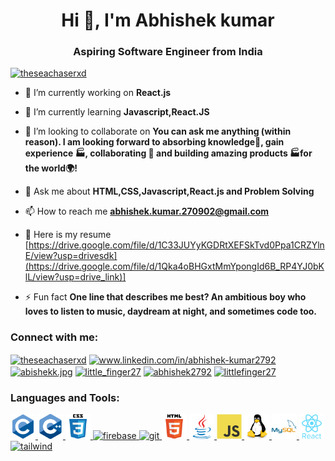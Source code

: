 <h1 align="center">Hi 👋, I'm Abhishek kumar</h1>
<h3 align="center">Aspiring Software Engineer from India</h3>

<p align="left"> <a href="https://twitter.com/horrkuchh" target="blank"><img src="https://img.shields.io/twitter/follow/theseachaserxd?logo=twitter&style=for-the-badge" alt="theseachaserxd" /></a> </p>

- 🔭 I’m currently working on **React.js**

- 🌱 I’m currently learning **Javascript,React.JS**

- 👯 I’m looking to collaborate on **You can ask me anything (within reason). I am looking forward to absorbing knowledge🧠, gain experience 🏭, collaborating 🤝 and building amazing products 🏭for the world🌍!**

- 💬 Ask me about **HTML,CSS,Javascript,React.js and Problem Solving**

- 📫 How to reach me **abhishek.kumar.270902@gmail.com**

- 📄 Here is my resume [https://drive.google.com/file/d/1C33JUYyKGDRtXEFSkTvd0Ppa1CRZYlnE/view?usp=drivesdk](https://drive.google.com/file/d/1Qka4oBHGxtMmYpongId6B_RP4YJ0bKlL/view?usp=drive_link)]
- ⚡ Fun fact **One line that describes me best? An ambitious boy who loves to listen to music, daydream at night, and sometimes code too.**

<h3 align="left">Connect with me:</h3>
<p align="left">
<a href="https://twitter.com/theseachaserxd" target="blank"><img align="center" src="https://raw.githubusercontent.com/rahuldkjain/github-profile-readme-generator/master/src/images/icons/Social/twitter.svg" alt="theseachaserxd" height="30" width="40" /></a>
<a href="https://linkedin.com/in/www.linkedin.com/in/abhishek-kumar2792" target="blank"><img align="center" src="https://raw.githubusercontent.com/rahuldkjain/github-profile-readme-generator/master/src/images/icons/Social/linked-in-alt.svg" alt="www.linkedin.com/in/abhishek-kumar2792" height="30" width="40" /></a>
<a href="https://instagram.com/abishekk.jpg" target="blank"><img align="center" src="https://raw.githubusercontent.com/rahuldkjain/github-profile-readme-generator/master/src/images/icons/Social/instagram.svg" alt="abishekk.jpg" height="30" width="40" /></a>
<a href="https://www.hackerrank.com/little_finger27" target="blank"><img align="center" src="https://raw.githubusercontent.com/rahuldkjain/github-profile-readme-generator/master/src/images/icons/Social/hackerrank.svg" alt="little_finger27" height="30" width="40" /></a>
<a href="https://www.leetcode.com/abhishek2792" target="blank"><img align="center" src="https://raw.githubusercontent.com/rahuldkjain/github-profile-readme-generator/master/src/images/icons/Social/leet-code.svg" alt="abhishek2792" height="30" width="40" /></a>
<a href="https://auth.geeksforgeeks.org/user/littlefinger27" target="blank"><img align="center" src="https://raw.githubusercontent.com/rahuldkjain/github-profile-readme-generator/master/src/images/icons/Social/geeks-for-geeks.svg" alt="littlefinger27" height="30" width="40" /></a>
</p>

<h3 align="left">Languages and Tools:</h3>
<p align="left"> <a href="https://www.cprogramming.com/" target="_blank" rel="noreferrer"> <img src="https://raw.githubusercontent.com/devicons/devicon/master/icons/c/c-original.svg" alt="c" width="40" height="40"/> </a> <a href="https://www.w3schools.com/cpp/" target="_blank" rel="noreferrer"> <img src="https://raw.githubusercontent.com/devicons/devicon/master/icons/cplusplus/cplusplus-original.svg" alt="cplusplus" width="40" height="40"/> </a> <a href="https://www.w3schools.com/css/" target="_blank" rel="noreferrer"> <img src="https://raw.githubusercontent.com/devicons/devicon/master/icons/css3/css3-original-wordmark.svg" alt="css3" width="40" height="40"/> </a> <a href="https://firebase.google.com/" target="_blank" rel="noreferrer"> <img src="https://www.vectorlogo.zone/logos/firebase/firebase-icon.svg" alt="firebase" width="40" height="40"/> </a> <a href="https://git-scm.com/" target="_blank" rel="noreferrer"> <img src="https://www.vectorlogo.zone/logos/git-scm/git-scm-icon.svg" alt="git" width="40" height="40"/> </a> <a href="https://www.w3.org/html/" target="_blank" rel="noreferrer"> <img src="https://raw.githubusercontent.com/devicons/devicon/master/icons/html5/html5-original-wordmark.svg" alt="html5" width="40" height="40"/> </a> <a href="https://www.java.com" target="_blank" rel="noreferrer"> <img src="https://raw.githubusercontent.com/devicons/devicon/master/icons/java/java-original.svg" alt="java" width="40" height="40"/> </a> <a href="https://developer.mozilla.org/en-US/docs/Web/JavaScript" target="_blank" rel="noreferrer"> <img src="https://raw.githubusercontent.com/devicons/devicon/master/icons/javascript/javascript-original.svg" alt="javascript" width="40" height="40"/> </a> <a href="https://www.linux.org/" target="_blank" rel="noreferrer"> <img src="https://raw.githubusercontent.com/devicons/devicon/master/icons/linux/linux-original.svg" alt="linux" width="40" height="40"/> </a> <a href="https://www.mysql.com/" target="_blank" rel="noreferrer"> <img src="https://raw.githubusercontent.com/devicons/devicon/master/icons/mysql/mysql-original-wordmark.svg" alt="mysql" width="40" height="40"/> </a> <a href="https://reactjs.org/" target="_blank" rel="noreferrer"> <img src="https://raw.githubusercontent.com/devicons/devicon/master/icons/react/react-original-wordmark.svg" alt="react" width="40" height="40"/> </a> <a href="https://tailwindcss.com/" target="_blank" rel="noreferrer"> <img src="https://www.vectorlogo.zone/logos/tailwindcss/tailwindcss-icon.svg" alt="tailwind" width="40" height="40"/> </a> </p>

